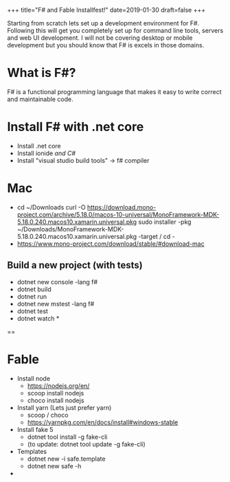 +++
title="F# and Fable Installfest!"
date=2019-01-30
draft=false
+++

Starting from scratch lets set up a development environment for F#.  Following this will get you completely set up for command line tools, servers and web UI development.  I will not be covering desktop or mobile development but you should know that F# is excels in those domains.

<!-- more -->

# What is F#?

F# is a functional programming language that makes it easy to write correct and maintainable code.

# Install F# with .net core

* Install .net core
* Install ionide  *and C#*
* Install "visual studio build tools" -> f# compiler

# Mac
   * cd ~/Downloads
     curl -O https://download.mono-project.com/archive/5.18.0/macos-10-universal/MonoFramework-MDK-5.18.0.240.macos10.xamarin.universal.pkg
     sudo installer -pkg ~/Downloads/MonoFramework-MDK-5.18.0.240.macos10.xamarin.universal.pkg -target /
     cd -
   * https://www.mono-project.com/download/stable/#download-mac


## Build a new project (with tests)
* dotnet new console -lang f#
* dotnet build
* dotnet run
* dotnet new mstest -lang f#
* dotnet test
* dotnet watch *

==

# Fable

* Install node
    - https://nodejs.org/en/
    - scoop install nodejs
    - choco install nodejs
* Install yarn (Lets just prefer yarn)
    - scoop / choco
    - https://yarnpkg.com/en/docs/install#windows-stable
* Install fake 5
    - dotnet tool install -g fake-cli
    - (to update: dotnet tool update -g fake-cli)
* Templates
    - dotnet new -i safe.template
    - dotnet new safe -h
* 